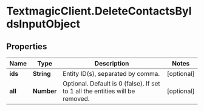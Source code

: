 # TextmagicClient.DeleteContactsByIdsInputObject

## Properties
Name | Type | Description | Notes
------------ | ------------- | ------------- | -------------
**ids** | **String** | Entity ID(s), separated by comma. | [optional] 
**all** | **Number** | Optional. Default is 0 (false). If set to 1 all the entities will be removed. | [optional] 


